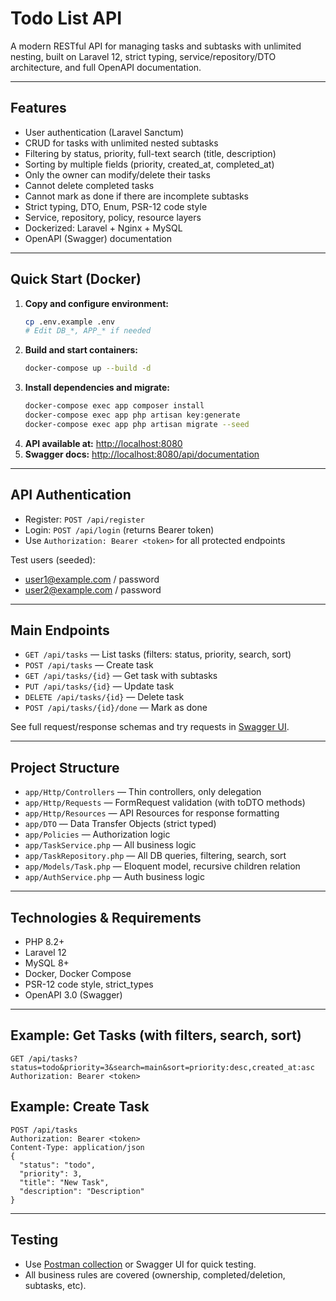 # Todo List API

A modern RESTful API for managing tasks and subtasks with unlimited nesting, built on Laravel 12, strict typing, service/repository/DTO architecture, and full OpenAPI documentation.

---

## Features
- User authentication (Laravel Sanctum)
- CRUD for tasks with unlimited nested subtasks
- Filtering by status, priority, full-text search (title, description)
- Sorting by multiple fields (priority, created_at, completed_at)
- Only the owner can modify/delete their tasks
- Cannot delete completed tasks
- Cannot mark as done if there are incomplete subtasks
- Strict typing, DTO, Enum, PSR-12 code style
- Service, repository, policy, resource layers
- Dockerized: Laravel + Nginx + MySQL
- OpenAPI (Swagger) documentation

---

## Quick Start (Docker)

1. **Copy and configure environment:**
   ```bash
   cp .env.example .env
   # Edit DB_*, APP_* if needed
   ```
2. **Build and start containers:**
   ```bash
   docker-compose up --build -d
   ```
3. **Install dependencies and migrate:**
   ```bash
   docker-compose exec app composer install
   docker-compose exec app php artisan key:generate
   docker-compose exec app php artisan migrate --seed
   ```
4. **API available at:** [http://localhost:8080](http://localhost:8080)
5. **Swagger docs:** [http://localhost:8080/api/documentation](http://localhost:8080/api/documentation)

---

## API Authentication
- Register: `POST /api/register`
- Login: `POST /api/login` (returns Bearer token)
- Use `Authorization: Bearer <token>` for all protected endpoints

Test users (seeded):
- user1@example.com / password
- user2@example.com / password

---

## Main Endpoints
- `GET /api/tasks` — List tasks (filters: status, priority, search, sort)
- `POST /api/tasks` — Create task
- `GET /api/tasks/{id}` — Get task with subtasks
- `PUT /api/tasks/{id}` — Update task
- `DELETE /api/tasks/{id}` — Delete task
- `POST /api/tasks/{id}/done` — Mark as done

See full request/response schemas and try requests in [Swagger UI](http://localhost:8080/api/documentation).

---

## Project Structure
- `app/Http/Controllers` — Thin controllers, only delegation
- `app/Http/Requests` — FormRequest validation (with toDTO methods)
- `app/Http/Resources` — API Resources for response formatting
- `app/DTO` — Data Transfer Objects (strict typed)
- `app/Policies` — Authorization logic
- `app/TaskService.php` — All business logic
- `app/TaskRepository.php` — All DB queries, filtering, search, sort
- `app/Models/Task.php` — Eloquent model, recursive children relation
- `app/AuthService.php` — Auth business logic

---

## Technologies & Requirements
- PHP 8.2+
- Laravel 12
- MySQL 8+
- Docker, Docker Compose
- PSR-12 code style, strict_types
- OpenAPI 3.0 (Swagger)

---

## Example: Get Tasks (with filters, search, sort)
```http
GET /api/tasks?status=todo&priority=3&search=main&sort=priority:desc,created_at:asc
Authorization: Bearer <token>
```

## Example: Create Task
```http
POST /api/tasks
Authorization: Bearer <token>
Content-Type: application/json
{
  "status": "todo",
  "priority": 3,
  "title": "New Task",
  "description": "Description"
}
```

---

## Testing
- Use [Postman collection](./TodoListAPI.postman_collection.json) or Swagger UI for quick testing.
- All business rules are covered (ownership, completed/deletion, subtasks, etc).


